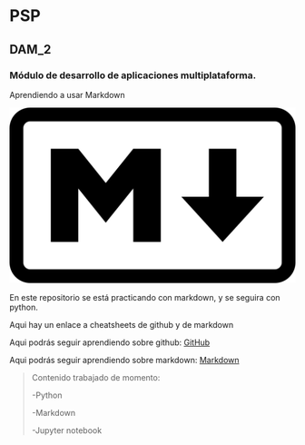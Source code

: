 # PSP 
## DAM_2

### Módulo de desarrollo de aplicaciones multiplataforma.

Aprendiendo a usar Markdown

![imagen](utils/Markdown.png)

En este repositorio se está practicando con markdown, y se seguira con python. 

Aqui hay un enlace a cheatsheets de github y de markdown

Aqui podrás seguir aprendiendo sobre github: [GitHub]([http://www.google.es](https://education.github.com/git-cheat-sheet-education.pdf))

Aqui podrás seguir aprendiendo sobre markdown: [Markdown]([http://www.google.es](https://www.markdownguide.org/cheat-sheet/))

> Contenido trabajado de momento:
> 
> -Python
> 
> -Markdown
> 
> -Jupyter notebook




